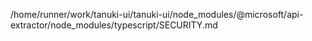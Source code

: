 /home/runner/work/tanuki-ui/tanuki-ui/node_modules/@microsoft/api-extractor/node_modules/typescript/SECURITY.md